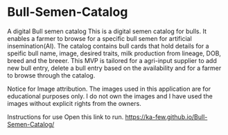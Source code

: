 # Bull-Semen-Catalog
A digital Bull semen catalog
This is a digital semen catalog for bulls. It enables a farmer to browse for a specific bull semen for artificial insemination(AI). The catalog contains bull cards that hold details for a speific bull name, image, desired traits, milk production from lineage, DOB, breed and the breeer. This MVP is tailored for a agri-input supplier to add new bull entry, delete a bull entry based on the availability and for a farmer to browse through the catalog.

Notice for Image attribution.
The images used in this application are for educational purposes only. I do not own the images and I have used the images without explicit rights from the owners.

Instructions for use
Open this link to run.
https://ka-few.github.io/Bull-Semen-Catalog/